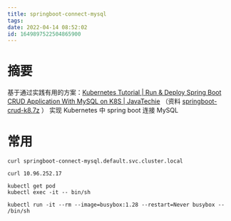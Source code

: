 ```yaml
---
title: springboot-connect-mysql
tags: 
date: 2022-04-14 08:52:02
id: 1649897522504865900
---
```

# 摘要

基于通过实践有用的方案：[Kubernetes Tutorial | Run & Deploy Spring Boot CRUD Application With MySQL on K8S | JavaTechie](https://www.youtube.com/watch?v=pIPji3_rYPY ) （资料 [springboot-crud-k8.7z](assets\references\springboot-crud-k8.7z) ） 实现 Kubernetes 中 spring boot 连接 MySQL



# 常用

```
curl springboot-connect-mysql.default.svc.cluster.local
```

```
curl 10.96.252.17
```



```
kubectl get pod 
kubectl exec -it -- bin/sh
```



```
kubectl run -it --rm --image=busybox:1.28 --restart=Never busybox -- /bin/sh
```

